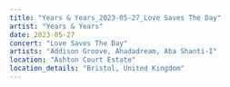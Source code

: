 ```yaml
---
title: "Years & Years_2023-05-27_Love Saves The Day"
artist: "Years & Years"
date: 2023-05-27
concert: "Love Saves The Day"
artists: "Addison Groove, Ahadadream, Aba Shanti-I"
location: "Ashton Court Estate"
location_details: "Bristol, United Kingdom"
---
```

